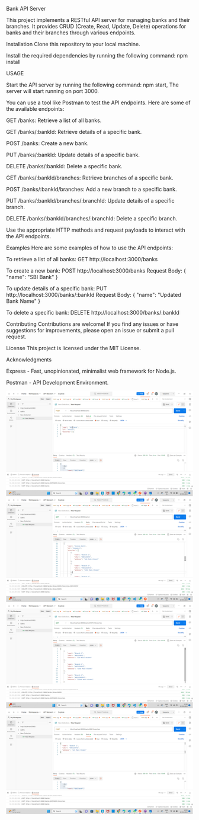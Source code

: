 Bank API Server

This project implements a RESTful API server for managing banks and their branches. It provides CRUD (Create, Read, Update, Delete) operations for banks and their branches through various endpoints.

Installation
Clone this repository to your local machine.

Install the required dependencies by running the following command:
npm install

USAGE

Start the API server by running the following command:
npm start,
The server will start running on port 3000.



You can use a tool like Postman to test the API endpoints. Here are some of the available endpoints:

GET /banks: Retrieve a list of all banks.

GET /banks/:bankId: Retrieve details of a specific bank.

POST /banks: Create a new bank.

PUT /banks/:bankId: Update details of a specific bank.

DELETE /banks/:bankId: Delete a specific bank.

GET /banks/:bankId/branches: Retrieve branches of a specific bank.

POST /banks/:bankId/branches: Add a new branch to a specific bank.

PUT /banks/:bankId/branches/:branchId: Update details of a specific branch.

DELETE /banks/:bankId/branches/:branchId: Delete a specific branch.

Use the appropriate HTTP methods and request payloads to interact with the API endpoints.

Examples
Here are some examples of how to use the API endpoints:

To retrieve a list of all banks:
GET http://localhost:3000/banks

To create a new bank:
POST http://localhost:3000/banks
Request Body: { "name": "SBI Bank" }

To update details of a specific bank:
PUT http://localhost:3000/banks/:bankId
Request Body: { "name": "Updated Bank Name" }

To delete a specific bank:
DELETE http://localhost:3000/banks/:bankId

Contributing
Contributions are welcome! If you find any issues or have suggestions for improvements, please open an issue or submit a pull request.

License
This project is licensed under the MIT License.

Acknowledgments

Express - Fast, unopinionated, minimalist web framework for Node.js.

Postman - API Development Environment.

![Post Banks](screenshots/Postbanks.png)
![Get Banks](screenshots/getbanks.png)
![Get Branches](screenshots/getbranches.png)
![Post Branches](screenshots/postbranches.png)




